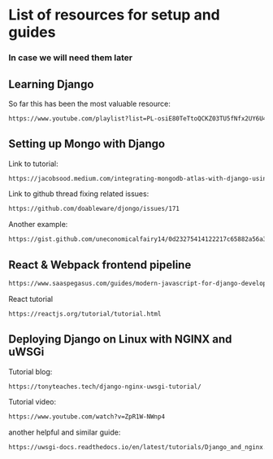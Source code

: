 
# List of resources for setup and guides

### In case we will need them later

## Learning Django
So far this has been the most valuable resource:
```sh
https://www.youtube.com/playlist?list=PL-osiE80TeTtoQCKZ03TU5fNfx2UY6U4p
```

## Setting up Mongo with Django
Link to tutorial:
```sh
https://jacobsood.medium.com/integrating-mongodb-atlas-with-django-using-djongo-962dfd1513eb
```
Link to github thread fixing related issues:
```sh
https://github.com/doableware/djongo/issues/171
```
Another example:
```sh
https://gist.github.com/uneconomicalfairy14/0d23275414122217c65882a56a30d615
```

## React & Webpack frontend pipeline
```sh
https://www.saaspegasus.com/guides/modern-javascript-for-django-developers/integrating-javascript-pipeline/#setting-up-react-with-babel
```

React tutorial
```sh
https://reactjs.org/tutorial/tutorial.html
```

## Deploying Django on Linux with NGINX and uWSGi
Tutorial blog:
```sh
https://tonyteaches.tech/django-nginx-uwsgi-tutorial/
```
Tutorial video:
```sh
https://www.youtube.com/watch?v=ZpR1W-NWnp4
```
another helpful and similar guide:
```sh
https://uwsgi-docs.readthedocs.io/en/latest/tutorials/Django_and_nginx.html
```

